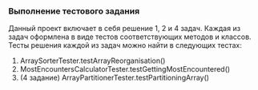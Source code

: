 ### Выполнение тестового задания

Данный проект включает в себя решение 1, 2 и 4 задач.
Каждая из задач оформлена в виде тестов соответствующих методов
и классов. Тесты решения каждой из задач можно найти в следующих тестах:

1. ArraySorterTester.testArrayReorganisation()
2. MostEncountersCalculatorTester.testGettingMostEncountered()
4. (4 задание) ArrayPartitionerTester.testPartitioningArray()

